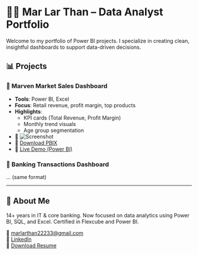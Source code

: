 # 👩‍💻 Mar Lar Than – Data Analyst Portfolio

Welcome to my portfolio of Power BI projects. I specialize in creating clean, insightful dashboards to support data-driven decisions.

## 📊 Projects

### 🔹 Marven Market Sales Dashboard
- **Tools**: Power BI, Excel
- **Focus**: Retail revenue, profit margin, top products
- **Highlights**:
  - KPI cards (Total Revenue, Profit Margin)
  - Monthly trend visuals
  - Age group segmentation
- 📸 ![Screenshot](images/marven-market-dashboard.png)
- 📂 [Download PBIX](files/marven_market_dashboard.pbix)
- 🔗 [Live Demo (Power BI)](your_publish_to_web_link_here)

### 🔹 Banking Transactions Dashboard
... (same format)

---

## 📄 About Me
14+ years in IT & core banking. Now focused on data analytics using Power BI, SQL, and Excel. Certified in Flexcube and Power BI.

📧 marlarthan22233@gmail.com  
🔗 [LinkedIn](https://linkedin.com/in/mar-lar-than-08479316a)  
📎 [Download Resume](files/MarLarThan_Resume.pdf)
